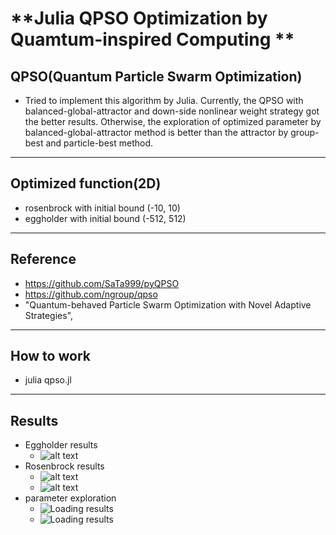 # **Julia QPSO Optimization by Quamtum-inspired Computing **
  ## **QPSO(Quantum Particle Swarm Optimization)**
  - Tried to implement this algorithm by Julia. Currently, the QPSO with balanced-global-attractor and down-side nonlinear weight strategy got the better results. Otherwise, the exploration of optimized parameter by balanced-global-attractor method is better than the attractor by group-best and particle-best method. 
----
  ## **Optimized function(2D)**
  - rosenbrock with initial bound (-10, 10) 
  - eggholder  with initial bound (-512, 512)
----
  ## **Reference**
  - https://github.com/SaTa999/pyQPSO
  - https://github.com/ngroup/qpso
  - "Quantum-behaved Particle Swarm Optimization with Novel Adaptive Strategies", 
----
  ## **How to work**
  - julia qpso.jl
----
  ## **Results**
  - Eggholder results 
    - ![alt text](https://github.com/double1010x2/Julia/tree/main/QuantumComputing/optimization/quantum_partical_swarm/qpso/eggholder_loss.png)
  - Rosenbrock results  
    - ![alt text](https://github.com/double1010x2/Julia/tree/main/QuantumComputing/optimization/quantum_partical_swarm/qpso/rosenbrock_loss.png)
    - ![alt text](https://github.com/double1010x2/Julia/tree/main/QuantumComputing/optimization/quantum_partical_swarm/qpso/rosenbrock_loss_2.png)
  - parameter exploration  
    - ![Loading results](https://github.com/double1010x2/Julia/tree/main/QuantumComputing/optimization/quantum_partical_swarm/qpso/parameter1_exploration.png)
    - ![Loading results](https://github.com/double1010x2/Julia/tree/main/QuantumComputing/optimization/quantum_partical_swarm/qpso/parameter2_exploration.png)